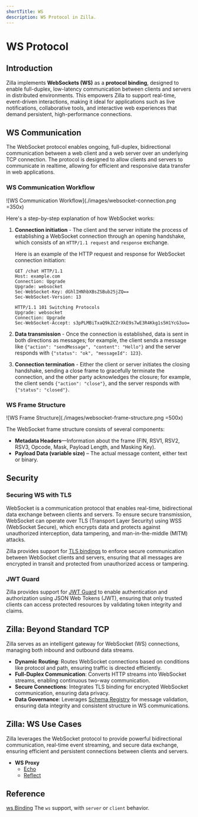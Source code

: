 ```yaml
---
shortTitle: WS
description: WS Protocol in Zilla.
---
```


# WS Protocol

## Introduction

Zilla implements **WebSockets (WS)** as a **protocol binding**, designed to enable full-duplex, low-latency communication between clients and servers in distributed environments. This empowers Zilla to support real-time, event-driven interactions, making it ideal for applications such as live notifications, collaborative tools, and interactive web experiences that demand persistent, high-performance connections.

## WS Communication

The WebSocket protocol enables ongoing, full-duplex, bidirectional communication between a web client and a web server over an underlying TCP connection. The protocol is designed to allow clients and servers to communicate in realtime, allowing for efficient and responsive data transfer in web applications.

### WS Communication Workflow

![WS Communication Workflow](./images/websocket-connection.png =350x)

Here's a step-by-step explanation of how WebSocket works:

1. **Connection initiation** - The client and the server initiate the process of establishing a WebSocket connection through an opening handshake, which consists of an `HTTP/1.1 request` and `response` exchange.

    Here is an example of the HTTP request and response for WebSocket connection initiation:

    ```make Client Request
    GET /chat HTTP/1.1
    Host: example.com
    Connection: Upgrade
    Upgrade: websocket
    Sec-WebSocket-Key: dGhlIHNhbXBsZSBub25jZQ==
    Sec-WebSocket-Version: 13
    ```

    ```make Server Response
    HTTP/1.1 101 Switching Protocols
    Upgrade: websocket
    Connection: Upgrade
    Sec-WebSocket-Accept: s3pPLMBiTxaQ9kZCZrXkE9s7wE3R4Kkg1s5H1YcG3uo=
    ```

2. **Data transmission** - Once the connection is established, data is sent in both directions as messages; for example, the client sends a message like `{"action": "sendMessage", "content": "Hello"}` and the server responds with `{"status": "ok", "messageId": 123}`.

3. **Connection termination** - Either the client or server initiates the closing handshake, sending a close frame to gracefully terminate the connection, and the other party acknowledges the closure; for example, the client sends `{"action": "close"}`, and the server responds with `{"status": "closed"}`.

### WS Frame Structure

![WS Frame Structure](./images/websocket-frame-structure.png =500x)

The WebSocket frame structure consists of several components:

- **Metadata Headers**—Information about the frame (FIN, RSV1, RSV2, RSV3, Opcode, Mask, Payload Length, and Masking Key).
- **Payload Data (variable size)** – The actual message content, either text or binary.

## Security

### Securing WS with TLS

WebSocket is a communication protocol that enables real-time, bidirectional data exchange between clients and servers. To ensure secure transmission, WebSocket can operate over TLS (Transport Layer Security) using WSS (WebSocket Secure), which encrypts data and protects against unauthorized interception, data tampering, and man-in-the-middle (MITM) attacks.

Zilla provides support for [TLS bindings](../../reference/config/bindings/tls/README.md) to enforce secure communication between WebSocket clients and servers, ensuring that all messages are encrypted in transit and protected from unauthorized access or tampering.

### JWT Guard

Zilla provides support for [JWT Guard](../../reference/config/guards/jwt.md) to enable authentication and authorization using JSON Web Tokens (JWT), ensuring that only trusted clients can access protected resources by validating token integrity and claims.

## Zilla: Beyond Standard TCP

Zilla serves as an intelligent gateway for WebSocket (WS) connections, managing both inbound and outbound data streams.

- **Dynamic Routing**: Routes WebSocket connections based on conditions like protocol and path, ensuring traffic is directed efficiently.
- **Full-Duplex Communication**: Converts HTTP streams into WebSocket streams, enabling continuous two-way communication.
- **Secure Connections**: Integrates TLS binding for encrypted WebSocket communication, ensuring data privacy.
- **Data Governance**: Leverages [Schema Registry](../../reference/config/catalogs/apicurio-registry.md) for message validation, ensuring data integrity and consistent structure in WS communications.

## Zilla: WS Use Cases

Zilla leverages the WebSocket protocol to provide powerful bidirectional communication, real-time event streaming, and secure data exchange, ensuring efficient and persistent connections between clients and servers.

- **WS Proxy**
    - [Echo](https://github.com/aklivity/zilla-examples/tree/main/ws.echo)
    - [Reflect](https://github.com/aklivity/zilla-examples/tree/main/ws.reflect)

## Reference

[ws Binding](../../reference/config/bindings/ws/README.md) The `ws` support, with `server` or `client` behavior.
